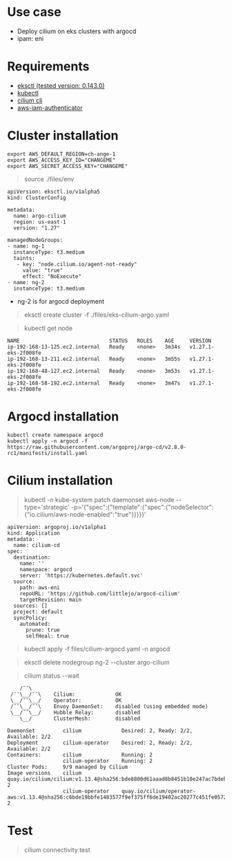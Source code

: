# Use case

* Deploy cilium on eks clusters with argocd
* ipam: eni

# Requirements

* [eksctl (tested version: 0.143.0)](tools/eksctl.txt)
* [kubectl](tools/kubectl.txt)
* [cilium cli](tools/cilium-cli.txt)
* [aws-iam-authenticator](tools/aws-iam-authenticator.txt)

# Cluster installation

```
export AWS_DEFAULT_REGION=ch-ange-1
export AWS_ACCESS_KEY_ID="CHANGEME"
export AWS_SECRET_ACCESS_KEY="CHANGEME"
```

> source ./files/env

```yaml:
apiVersion: eksctl.io/v1alpha5
kind: ClusterConfig

metadata:
  name: argo-cilium
  region: us-east-1
  version: "1.27"

managedNodeGroups:
- name: ng-1
  instanceType: t3.medium
  taints:
   - key: "node.cilium.io/agent-not-ready"
     value: "true"
     effect: "NoExecute"
- name: ng-2
  instanceType: t3.medium
```

* ng-2 is for argocd deployment

> eksctl create cluster -f ./files/eks-cilium-argo.yaml

> kubectl get node
```
NAME                             STATUS   ROLES    AGE     VERSION
ip-192-168-13-125.ec2.internal   Ready    <none>   3m34s   v1.27.1-eks-2f008fe
ip-192-168-13-211.ec2.internal   Ready    <none>   3m55s   v1.27.1-eks-2f008fe
ip-192-168-48-127.ec2.internal   Ready    <none>   3m53s   v1.27.1-eks-2f008fe
ip-192-168-58-192.ec2.internal   Ready    <none>   3m47s   v1.27.1-eks-2f008fe
```

# Argocd installation

```
kubectl create namespace argocd
kubectl apply -n argocd -f https://raw.githubusercontent.com/argoproj/argo-cd/v2.8.0-rc1/manifests/install.yaml
```

# Cilium installation

> kubectl -n kube-system patch daemonset aws-node --type='strategic' -p='{"spec":{"template":{"spec":{"nodeSelector":{"io.cilium/aws-node-enabled":"true"}}}}}'

```
apiVersion: argoproj.io/v1alpha1
kind: Application
metadata:
  name: cilium-cd
spec:
  destination:
    name: ''
    namespace: argocd
    server: 'https://kubernetes.default.svc'
  source:
    path: aws-eni
    repoURL: 'https://github.com/littlejo/argocd-cilium'
    targetRevision: main
  sources: []
  project: default
  syncPolicy:
    automated:
      prune: true
      selfHeal: true
```

> kubectl apply -f files/cilium-argocd.yaml -n argocd


> eksctl delete nodegroup ng-2 --cluster argo-cilium

> cilium status --wait
```
    /¯¯\
 /¯¯\__/¯¯\    Cilium:             OK
 \__/¯¯\__/    Operator:           OK
 /¯¯\__/¯¯\    Envoy DaemonSet:    disabled (using embedded mode)
 \__/¯¯\__/    Hubble Relay:       disabled
    \__/       ClusterMesh:        disabled

DaemonSet         cilium             Desired: 2, Ready: 2/2, Available: 2/2
Deployment        cilium-operator    Desired: 2, Ready: 2/2, Available: 2/2
Containers:       cilium             Running: 2
                  cilium-operator    Running: 2
Cluster Pods:     9/9 managed by Cilium
Image versions    cilium             quay.io/cilium/cilium:v1.13.4@sha256:bde8800d61aaad8b8451b10e247ac7bdeb7af187bb698f83d40ad75a38c1ee6b: 2
                  cilium-operator    quay.io/cilium/operator-aws:v1.13.4@sha256:c6bde19bbfe1483577f9ef375ff6de19402ac20277c451fe05729fcb9bc02a84: 2
```

# Test

> cilium connectivity test
